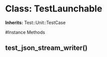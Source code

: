 # Class: TestLaunchable
**Inherits:** Test::Unit::TestCase
    




#Instance Methods
## test_json_stream_writer() [](#method-i-test_json_stream_writer)

